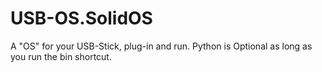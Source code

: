 # USB-OS.SolidOS
A "OS" for your USB-Stick, plug-in and run. Python is Optional as long as you run the bin shortcut.
